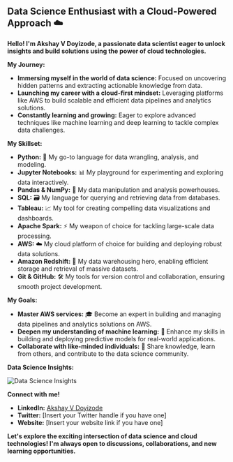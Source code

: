 ## Data Science Enthusiast with a Cloud-Powered Approach ☁️

**Hello! I'm Akshay V Doyizode, a passionate data scientist eager to unlock insights and build solutions using the power of cloud technologies.**

**My Journey:**

- **Immersing myself in the world of data science:** Focused on uncovering hidden patterns and extracting actionable knowledge from data.
- **Launching my career with a cloud-first mindset:** Leveraging platforms like AWS to build scalable and efficient data pipelines and analytics solutions.
- **Constantly learning and growing:** Eager to explore advanced techniques like machine learning and deep learning to tackle complex data challenges.

**My Skillset:**

- **Python:** 🐍 My go-to language for data wrangling, analysis, and modeling.
- **Jupyter Notebooks:** 📊 My playground for experimenting and exploring data interactively.
- **Pandas & NumPy:** 🐼 My data manipulation and analysis powerhouses.
- **SQL:** 🗃️ My language for querying and retrieving data from databases.
- **Tableau:** 📈 My tool for creating compelling data visualizations and dashboards.
- **Apache Spark:** ⚡ My weapon of choice for tackling large-scale data processing.
- **AWS:** ☁️ My cloud platform of choice for building and deploying robust data solutions.
- **Amazon Redshift:** 🚀 My data warehousing hero, enabling efficient storage and retrieval of massive datasets.
- **Git & GitHub:** 🛠️ My tools for version control and collaboration, ensuring smooth project development.

**My Goals:**

- **Master AWS services:** 🎓 Become an expert in building and managing data pipelines and analytics solutions on AWS.
- **Deepen my understanding of machine learning:** 🤖 Enhance my skills in building and deploying predictive models for real-world applications.
- **Collaborate with like-minded individuals:** 👥 Share knowledge, learn from others, and contribute to the data science community.

**Data Science Insights:**

![Data Science Insights](https://github-readme-stats.vercel.app/api?username=akshayvdoizode&show_icons=true&theme=radical)

**Connect with me!**

- **LinkedIn:** [Akshay V Doyizode](https://www.linkedin.com/in/akshay-v-doizode-074895b4/)
- **Twitter:** [Insert your Twitter handle if you have one]
- **Website:** [Insert your website link if you have one]

**Let's explore the exciting intersection of data science and cloud technologies! I'm always open to discussions, collaborations, and new learning opportunities.** 
